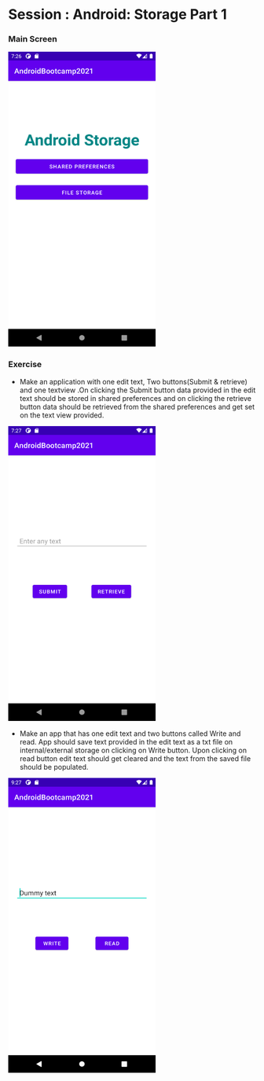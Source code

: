 # Session : Android: Storage Part 1

### Main Screen
<img src="output1.png" width="300" height="600" />

### Exercise

* Make an application with one edit text, Two buttons(Submit & retrieve) and one textview .On clicking the Submit button data provided in the edit text should be stored in shared preferences and on clicking the retrieve button data should be retrieved from the shared preferences and get set on the text view provided.

<img src="output2.png" width="300" height="600" />

* Make an app that has one edit text and two buttons called Write and read. App should save text provided in the edit text as a txt file on internal/external storage on clicking on Write button. Upon clicking on read button edit text should get cleared and the text from the saved file should be populated.

<img src="output3.png" width="300" height="600" />
